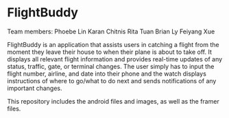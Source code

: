 FlightBuddy
===========
Team members:
Phoebe Lin
Karan Chitnis
Rita Tuan
Brian Ly
Feiyang Xue

FlightBuddy is an application that assists users in catching a flight from the moment they leave their house to when their plane is about to take off. It displays all relevant flight information and provides real-time updates of any status, traffic, gate, or terminal changes. The user simply has to input the flight number, airline, and date into their phone and the watch displays instructions of where to go/what to do next and sends notifications of any important changes.

This repository includes the android files and images, as well as the framer files.
